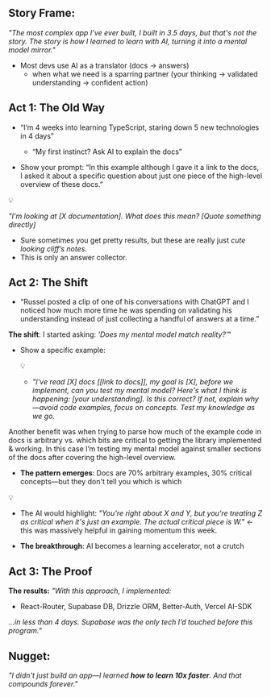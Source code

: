 ## Story Frame:

_"The most complex app I’ve ever built, I built in 3.5 days, but that's not the story. The story is how I learned to learn with AI, turning it into a mental model mirror."_

- Most devs use AI as a translator (docs → answers)
  - when what we need is a sparring partner (your thinking → validated understanding → confident action)

## Act 1: The Old Way

- “I’m 4 weeks into learning TypeScript, staring down 5 new technologies in 4 days”

  - “My first instinct? Ask AI to explain the docs”

- Show your prompt: “In this example although I gave it a link to the docs, I asked it about a specific question about just one piece of the high-level overview of these docs.”

<aside>
💡

_"I'm looking at [X documentation]. What does this mean? [Quote something directly]_

</aside>

- Sure sometimes you get pretty results, but these are really just _cute looking cliff’s notes_.
- This is only an answer collector.

## **Act 2: The Shift**

- “Russel posted a clip of one of his conversations with ChatGPT and I noticed how much more time he was spending on validating his understanding instead of just collecting a handful of answers at a time.”

**The shift**: I started asking: _'Does my mental model match reality?'_"

- Show a specific example:
    <aside>
    💡
    
    - *"I've read [X] docs [[link to docs]], my goal is [X], before we implement, can you test my mental model? Here's what I think is happening: [your understanding]. Is this correct? If not, explain why—avoid code examples, focus on concepts. Test my knowledge as we go.*
    </aside>

Another benefit was when trying to parse how much of the example code in docs is arbitrary vs. which bits are critical to getting the library implemented & working. In this case I’m testing my mental model against smaller sections of the docs after covering the high-level overview.

- **The pattern emerges**: Docs are 70% arbitrary examples, 30% critical concepts—but they don't tell you which is which

<aside>
💡

- The AI would highlight: _"You're right about X and Y, but you're treating Z as critical when it's just an example. The actual critical piece is W." ←_ this was massively helpful in gaining momentum this week.
</aside>

- **The breakthrough**: AI becomes a learning accelerator, not a crutch

## Act 3: The Proof

**The results:**
_"With this approach, I implemented:_

- React-Router, Supabase DB, Drizzle ORM, Better-Auth, Vercel AI-SDK

_...in less than 4 days. Supabase was the only tech I’d touched before this program."_

## Nugget:

_"I didn't just build an app—I learned **how to learn 10x faster**. And that compounds forever."_

